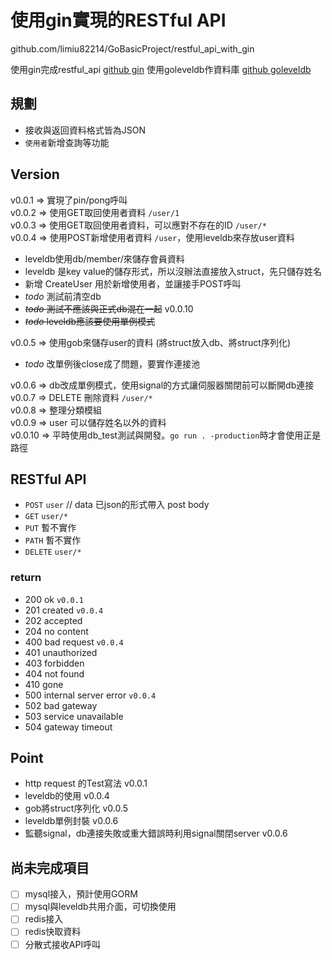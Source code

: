 # 使用gin實現的RESTful API

github.com/limiu82214/GoBasicProject/restful_api_with_gin

使用gin完成restful_api
[github gin](https://github.com/gin-gonic/gin)
使用goleveldb作資料庫
[github goleveldb](https://github.com/syndtr/goleveldb)

## 規劃

* 接收與返回資料格式皆為JSON
* `使用者`新增查詢等功能

## Version

v0.0.1 => 實現了pin/pong呼叫  
v0.0.2 => 使用GET取回使用者資料 `/user/1`  
v0.0.3 => 使用GET取回使用者資料，可以應對不存在的ID `/user/*`  
v0.0.4 => 使用POST新增使用者資料 `/user`，使用leveldb來存放user資料  

* leveldb使用db/member/來儲存會員資料
* leveldb 是key value的儲存形式，所以沒辦法直接放入struct，先只儲存姓名
* 新增 CreateUser 用於新增使用者，並讓接手POST呼叫
* *todo* 測試前清空db
* ~~*todo* 測試不應該與正式db混在一起~~ v0.0.10
* ~~*todo* leveldb應該要使用單例模式~~

v0.0.5 => 使用gob來儲存user的資料 (將struct放入db、將struct序列化)  

* *todo* 改單例後close成了問題，要實作連接池

v0.0.6 => db改成單例模式，使用signal的方式讓伺服器關閉前可以斷開db連接  
v0.0.7 => DELETE 刪除資料 `/user/*`  
v0.0.8 => 整理分類模組  
v0.0.9 => user 可以儲存姓名以外的資料  
v0.0.10 => 平時使用db_test測試與開發。`go run . -production`時才會使用正是路徑


## RESTful API

* `POST` `user` // data 已json的形式帶入 post body
* `GET` `user/*`
* `PUT` 暫不實作
* `PATH` 暫不實作
* `DELETE` `user/*`

### return

* 200 ok `v0.0.1`
* 201 created `v0.0.4`
* 202 accepted
* 204 no content
* 400 bad request `v0.0.4`
* 401 unauthorized
* 403 forbidden
* 404 not found
* 410 gone
* 500 internal server error `v0.0.4`
* 502 bad gateway
* 503 service unavailable
* 504 gateway timeout

## Point

* http request 的Test寫法 v0.0.1
* leveldb的使用 v0.0.4
* gob將struct序列化 v0.0.5
* leveldb單例封裝 v0.0.6
* 監聽signal，db連接失敗或重大錯誤時利用signal關閉server v0.0.6

## 尚未完成項目

* [ ] mysql接入，預計使用GORM
* [ ] mysql與leveldb共用介面，可切換使用
* [ ] redis接入
* [ ] redis快取資料
* [ ] 分散式接收API呼叫
